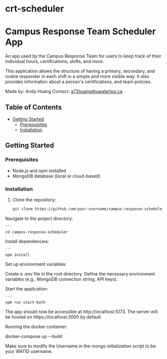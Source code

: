 # crt-scheduler
# Campus Response Team Scheduler App


An app used by the Campus Response Team for users to keep track of their individual hours, certifications, shifts, and more.

This application allows the structure of having a primary, secondary, and rookie responder in each shift in a simple and more visible way. It also provides information about a person's certifications, and team policies.

Made by: Andy Huang
Contact: a73huang@uwaterloo.ca



## Table of Contents

- [Getting Started](#getting-started)
  - [Prerequisites](#prerequisites)
  - [Installation](#installation)


## Getting Started

### Prerequisites

- Node.js and npm installed
- MongoDB database (local or cloud-based)

### Installation

1. Clone the repository:

   ```bash
   git clone https://github.com/your-username/campus-response-scheduler.git

Navigate to the project directory:
    
    ```
    cd campus-response-scheduler

Install dependencies:
    
    ```
    npm install

Set up environment variables:

Create a .env file in the root directory.
Define the necessary environment variables (e.g., MongoDB connection string, API keys).

Start the application:
    
    ```
    npm run start-both

The app should now be accessible at http://localhost:5173. 
The server will be hosted on https://localhost:3000 by default


Running the docker container:

docker-compose up --build

Make sure to modify the Username in the mongo initialization script to be your WATID username. 

